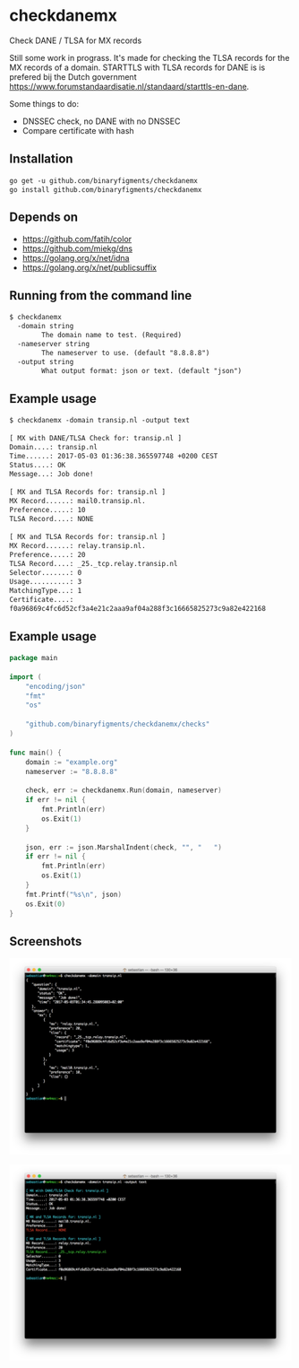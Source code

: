 # checkdanemx
Check DANE / TLSA for MX records

Still some work in prograss. It's made for checking the TLSA records for the MX records of a domain. STARTTLS with TLSA records for DANE is is prefered bij the Dutch government https://www.forumstandaardisatie.nl/standaard/starttls-en-dane.

Some things to do:

* DNSSEC check, no DANE with no DNSSEC
* Compare certificate with hash

## Installation

```
go get -u github.com/binaryfigments/checkdanemx
go install github.com/binaryfigments/checkdanemx
```

## Depends on

* https://github.com/fatih/color
* https://github.com/miekg/dns
* https://golang.org/x/net/idna
* https://golang.org/x/net/publicsuffix

## Running from the command line

```
$ checkdanemx 
  -domain string
    	The domain name to test. (Required)
  -nameserver string
    	The nameserver to use. (default "8.8.8.8")
  -output string
    	What output format: json or text. (default "json")
```

## Example usage

```
$ checkdanemx -domain transip.nl -output text

[ MX with DANE/TLSA Check for: transip.nl ]
Domain....: transip.nl
Time......: 2017-05-03 01:36:38.365597748 +0200 CEST
Status....: OK
Message...: Job done!

[ MX and TLSA Records for: transip.nl ]
MX Record......: mail0.transip.nl.
Preference.....: 10
TLSA Record....: NONE

[ MX and TLSA Records for: transip.nl ]
MX Record......: relay.transip.nl.
Preference.....: 20
TLSA Record....: _25._tcp.relay.transip.nl
Selector.......: 0
Usage..........: 3
MatchingType...: 1
Certificate....: f0a96869c4fc6d52cf3a4e21c2aaa9af04a288f3c16665825273c9a82e422168
```

## Example usage

```go
package main

import (
	"encoding/json"
	"fmt"
	"os"

	"github.com/binaryfigments/checkdanemx/checks"
)

func main() {
	domain := "example.org"
	nameserver := "8.8.8.8"

	check, err := checkdanemx.Run(domain, nameserver)
	if err != nil {
		fmt.Println(err)
		os.Exit(1)
	}

	json, err := json.MarshalIndent(check, "", "   ")
	if err != nil {
		fmt.Println(err)
		os.Exit(1)
	}
	fmt.Printf("%s\n", json)
	os.Exit(0)
}
```

## Screenshots

![shot1](https://github.com/binaryfigments/checkdanemx/raw/master/screenshots/shot1.png "shot1")

![shot2](https://github.com/binaryfigments/checkdanemx/raw/master/screenshots/shot2.png "shot2")